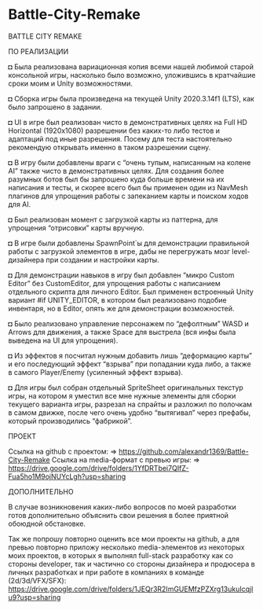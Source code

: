 # Battle-City-Remake

BATTLE CITY REMAKE

ПО РЕАЛИЗАЦИИ

◘ Была реализована вариационная копия всеми нашей любимой старой консольной игры, насколько было возможно, уложившись в кратчайшие сроки моим и Unity возможностями.

◘ Сборка игры была произведена на текущей Unity 2020.3.14f1 (LTS), как было запрошено в задании.

◘ UI в игре был реализован чисто в демонстративных целях на Full HD Horizontal (1920x1080) разрешении без каких-то либо тестов и адаптаций под иные разрешения.
Посему для теста настоятельно рекомендую открывать именно в таком разрешении сцену.

◘ В игру были добавлены враги с “очень тупым, написанным на колене AI” также чисто в демонстративных целях. Для создания более разумных ботов был бы запрошено куда больше времени на их написания и тесты, и скорее всего был бы применен один из NavMesh плагинов для упрощения работы с запеканием карты и поиском ходов для AI.

◘ Был реализован момент с загрузкой карты из паттерна, для упрощения “отрисовки” карты вручную.

◘ В игре были добавлены SpawnPoint`ы для демонстрации правильной работы с загрузкой элементов в игре, дабы не перегружать мозг level-дизайнера при создании и настройки карты.

◘ Для демонстрации навыков в игру был добавлен “микро Custom Editor” без CustomEditor, для упрощения работы с написанием отдельного скрипта для личного Editor. Был применен встроенный Unity вариант #if UNITY_EDITOR, в котором был реализовано подобие инвентаря, но в Editor, опять же для демонстрации возможностей.

◘ Было реализовано управление персонажем по “дефолтным” WASD и Arrows для движения, а также Space для выстрела (вся инфы была выведена на UI для упрощения).

◘ Из эффектов я посчитал нужным добавить лишь “деформацию карты” и его последующий эффект “взрыва” при попадании куда либо, а также в самого Player/Enemy (усиленный эффект взрыва).

◘ Для игры был собран отдельный SpriteSheet оригинальных текстур игры, на котором я уместил все мне нужные элементы для сборки текущего варианта игры, разрезал на спрайты и разложил по полочкам в самом движке, после чего очень удобно “вытягивал” через префабы, который производились “фабрикой”.

ПРОЕКТ

Ссылка на github с проектом: => https://github.com/alexandr1369/Battle-City-Remake
Ссылка на media-формат с превью игры: => https://drive.google.com/drive/folders/1YfDRTbei7QIfZ-Fua5ho1M9ojNUYcLgh?usp=sharing

ДОПОЛНИТЕЛЬНО

В случае возникновения каких-либо вопросов по моей разработки готов дополнительно объяснить свои решения в более приятной обоюдной обстановке.

Так же попрошу повторно оценить все мои проекты на github, а для превью повторно приложу несколько media-элементов из некоторых моих проектов, в которых я выполнял full-stack разработку как со стороны developer, так и частично со стороны дизайнера и продюсера в личных разработках и при работе в компаниях в команде (2d/3d/VFX/SFX): https://drive.google.com/drive/folders/1JEQr3R2ImGUEMfzPZXrg13ukuIcqjlu9?usp=sharing